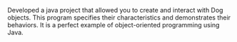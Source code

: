 Developed a java project that allowed you to create and interact with Dog objects. This program specifies their characteristics and demonstrates their behaviors. It is a  perfect example of object-oriented programming using  Java.
